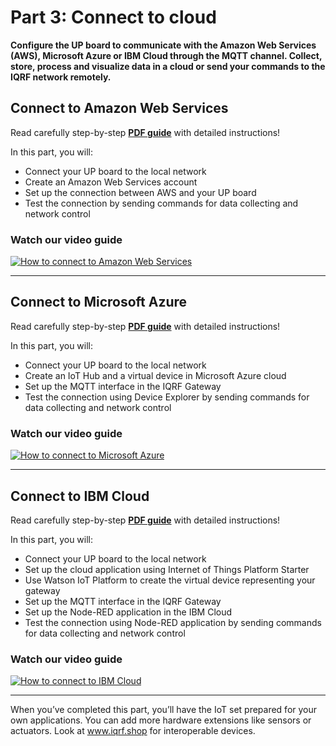 # Part 3: Connect to cloud

**Configure the UP board to communicate with the Amazon Web Services (AWS), Microsoft Azure or IBM Cloud through the MQTT channel. Collect, store, process and visualize data in a cloud or send your commands to the IQRF network remotely.**

## Connect to Amazon Web Services

Read carefully step-by-step **[PDF guide](https://github.com/iqrfsdk/iot-starter-kit/tree/master/install/pdf/iqrf-part3a.pdf)** with detailed instructions!

In this part, you will:

*	Connect your UP board to the local network
*	Create an Amazon Web Services account
*	Set up the connection between AWS and your UP board
*	Test the connection by sending commands for data collecting and network control

### Watch our video guide

[![How to connect to Amazon Web Services](https://img.youtube.com/vi/Z9R2vdaw3KA/0.jpg)](https://www.youtube.com/watch?v=Z9R2vdaw3KA "Part3: AWS IoT")

---

## Connect to Microsoft Azure

Read carefully step-by-step **[PDF guide](https://github.com/iqrfsdk/iot-starter-kit/tree/master/install/pdf/iqrf-part3b.pdf)** with detailed instructions!

In this part, you will:

*	Connect your UP board to the local network
*	Create an IoT Hub and a virtual device in Microsoft Azure cloud
*	Set up the MQTT interface in the IQRF Gateway
*	Test the connection using Device Explorer by sending commands for data collecting and network control

### Watch our video guide

[![How to connect to Microsoft Azure](https://img.youtube.com/vi/SIBoTrYwR2g/0.jpg)](https://www.youtube.com/watch?v=SIBoTrYwR2g "Part3: Microsoft Azure")

---

## Connect to IBM Cloud

Read carefully step-by-step **[PDF guide](https://github.com/iqrfsdk/iot-starter-kit/tree/master/install/pdf/iqrf-part3c.pdf)** with detailed instructions!

In this part, you will:

*	Connect your UP board to the local network
*	Set up the cloud application using Internet of Things Platform Starter
*	Use Watson IoT Platform to create the virtual device representing your gateway
*	Set up the MQTT interface in the IQRF Gateway
*	Set up the Node-RED application in the IBM Cloud
*	Test the connection using Node-RED application by sending commands for data collecting and network control

### Watch our video guide

[![How to connect to IBM Cloud](https://img.youtube.com/vi/xoAReOyrkZ4/0.jpg)](https://www.youtube.com/watch?v=xoAReOyrkZ4 "Part3: IBM Cloud")

---

When you’ve completed this part, you’ll have the IoT set prepared for your own applications. You can add more hardware extensions like sensors or actuators. Look at www.iqrf.shop for interoperable devices.
